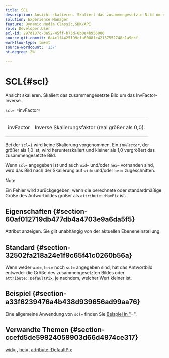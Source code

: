 ```yaml
---
title: SCL
description: Ansicht skalieren. Skaliert das zusammengesetzte Bild um das InvFactor-Inverse.
solution: Experience Manager
feature: Dynamic Media Classic,SDK/API
role: Developer,User
exl-id: 297d187c-3a52-45ff-b73d-0b0e4b956080
source-git-commit: 6a4c1f4425199cfa6088fc42137552748c1a9dcf
workflow-type: tm+mt
source-wordcount: '137'
ht-degree: 2%

---
```


# SCL{#scl}

Ansicht skalieren. Skaliert das zusammengesetzte Bild um das InvFactor-Inverse.

`scl= *`invFactor`*`

<table id="simpletable_A09F5EECAC2B4E0F8633D71C6AD36D8D"> 
 <tr class="strow"> 
  <td class="stentry"> <p><span class="varname"> invFactor</span> </p> </td> 
  <td class="stentry"> <p>Inverse Skalierungsfaktor (real größer als 0,0). </p></td> 
 </tr> 
</table>

Bei der `scl=1` wird keine Skalierung vorgenommen. Ein *`invFactor`*, der größer als 1,0 ist, wird herunterskaliert und kleiner als 1,0 vergrößert das zusammengesetzte Bild.

Wenn `scl=` angegeben ist und auch `wid=` und/oder `hei=` vorhanden sind, wird das Bild nach der Skalierung auf `wid=` und/oder `hei=` zugeschnitten.

>[!NOTE]
>
>Ein Fehler wird zurückgegeben, wenn die berechnete oder standardmäßige Größe des Antwortbildes größer als `attribute::MaxPix` ist.

## Eigenschaften {#section-60af012719db477db4a4703e9a6da5f5}

Attribut anzeigen. Sie gilt unabhängig von der aktuellen Ebeneneinstellung.

## Standard {#section-32502fa218a24e1f9c65f41c0260b56a}

Wenn weder `wid=`, `hei=` noch `scl=` angegeben sind, hat das Antwortbild entweder die Größe des zusammengesetzten Bildes oder `attribute::DefaultPix`, je nachdem, welcher Wert kleiner ist.

## Beispiel {#section-a33f6239476a4b438d939656ad99aa76}

Eine allgemeine Anwendung von `scl=` finden Sie [ Beispiel in &quot;](../../../../../is-api/http-ref/image-serving-api-ref/c-http-protocol-reference/c-command-reference/r-rotate.md#reference-12abb086635546ec9ec2e1a793dc1096)=&quot;.

## Verwandte Themen {#section-ccefd5de59924059903d66d4974ce317}

[wid=](../../../../../is-api/http-ref/image-serving-api-ref/c-http-protocol-reference/c-command-reference/r-is-http-wid.md#reference-bfeadcb67bf4485f851eb21345527e47) , [hei=](../../../../../is-api/http-ref/image-serving-api-ref/c-http-protocol-reference/c-command-reference/r-is-http-hei.md#reference-6d6f556ccc0e4b98a815e8a5c1944a96), [attribute::DefaultPix](../../../../../is-api/image-catalog/image-serving-api-ref/c-image-catalog-reference/c-attributes-reference/r-defaultpix.md#reference-996b2c22b30f4fd9b970c84063306df1)
